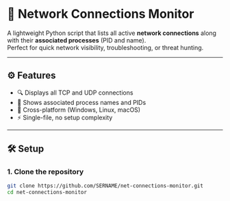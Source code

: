 # 📡 Network Connections Monitor

A lightweight Python script that lists all active **network connections** along with their **associated processes** (PID and name).  
Perfect for quick network visibility, troubleshooting, or threat hunting.

---

## ⚙️ Features

- 🔍 Displays all TCP and UDP connections  
- 🧠 Shows associated process names and PIDs  
- 🧱 Cross-platform (Windows, Linux, macOS)  
- ⚡ Single-file, no setup complexity  

---

## 🛠️ Setup

### 1. Clone the repository
```bash
git clone https://github.com/SERNAME/net-connections-monitor.git
cd net-connections-monitor
